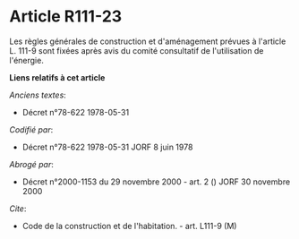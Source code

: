 # Article R111-23

Les règles générales de construction et d'aménagement prévues à l'article L. 111-9 sont fixées après avis du comité
consultatif de l'utilisation de l'énergie.

**Liens relatifs à cet article**

_Anciens textes_:

  - Décret n°78-622 1978-05-31

_Codifié par_:

  - Décret n°78-622 1978-05-31 JORF 8 juin 1978

_Abrogé par_:

  - Décret n°2000-1153 du 29 novembre 2000 - art. 2 () JORF 30 novembre 2000

_Cite_:

  - Code de la construction et de l'habitation. - art. L111-9 (M)
